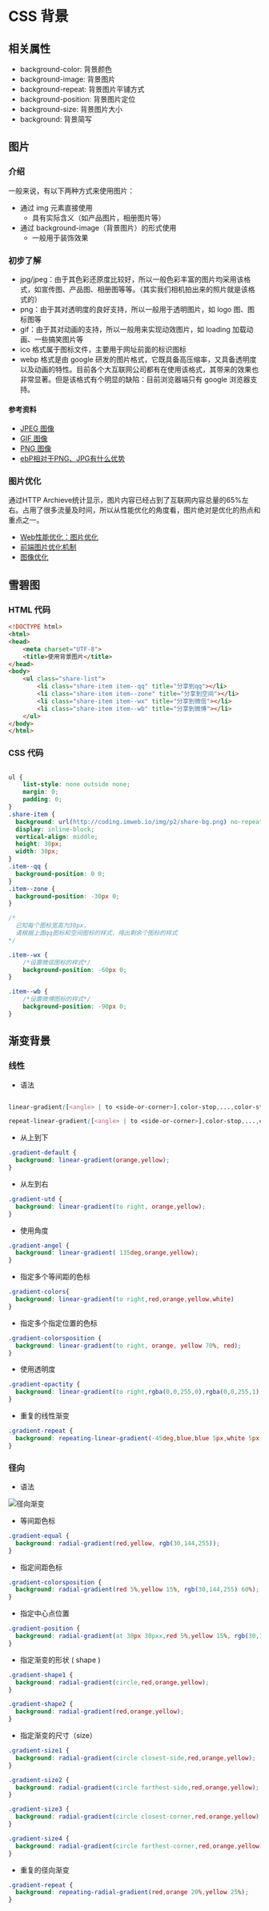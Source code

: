 # CSS 背景

## 相关属性

- background-color: 背景颜色
- background-image: 背景图片
- background-repeat: 背景图片平铺方式
- background-position: 背景图片定位
- background-size: 背景图片大小
- background: 背景简写

## 图片

### 介绍

一般来说，有以下两种方式来使用图片：
- 通过 img 元素直接使用
  - 具有实际含义（如产品图片，相册图片等）
- 通过 background-image（背景图片）的形式使用
  - 一般用于装饰效果

### 初步了解

- jpg/jpeg：由于其色彩还原度比较好，所以一般色彩丰富的图片均采用该格式，如宣传图、产品图、相册图等等。（其实我们相机拍出来的照片就是该格式的）
- png：由于其对透明度的良好支持，所以一般用于透明图片，如 logo 图、图标图等
- gif：由于其对动画的支持，所以一般用来实现动效图片，如 loading 加载动画、一些搞笑图片等
- ico 格式属于图标文件，主要用于网址前面的标识图标
- webp 格式是由 google 研发的图片格式，它既具备高压缩率，又具备透明度以及动画的特性。目前各个大互联网公司都有在使用该格式，其带来的效果也非常显著。但是该格式有个明显的缺陷：目前浏览器端只有 google 浏览器支持。

#### 参考资料
- [JPEG 图像](http://www.w3school.com.cn/media/media_jpeg.asp)
- [GIF 图像](http://www.w3school.com.cn/media/media_gif.asp)
- [PNG 图像](https://baike.baidu.com/item/PNG)
- [ebP相对于PNG、JPG有什么优势](https://www.zhihu.com/question/27201061)

### 图片优化

通过HTTP Archieve统计显示，图片内容已经占到了互联网内容总量的65%左右。占用了很多流量及时间，所以从性能优化的角度看，图片绝对是优化的热点和重点之一。

- [Web性能优化：图片优化](http://web.jobbole.com/81766/)
- [前端图片优化机制](http://imweb.io/topic/568b20194c44bcc56092e415)
- [图像优化](https://developers.google.com/web/fundamentals/performance/optimizing-content-efficiency/image-optimization?hl=zh-cn)

## 雪碧图

### HTML 代码

```html
<!DOCTYPE html>
<html>
<head>
	<meta charset="UTF-8">
	<title>使用背景图片</title>
</head>
<body>
	<ul class="share-list">
		<li class="share-item item--qq" title="分享到qq"></li>
		<li class="share-item item--zone" title="分享到空间"></li>
		<li class="share-item item--wx" title="分享到微信"></li>
		<li class="share-item item--wb" title="分享到微博"></li>
	</ul>
</body>
</html>

```

### CSS 代码

```CSS

ul {
    list-style: none outside none;
    margin: 0;
    padding: 0;
}
.share-item {
  background: url(http://coding.imweb.io/img/p2/share-bg.png) no-repeat;
  display: inline-block;
  vertical-align: middle;
  height: 30px;
  width: 30px;
}
.item--qq {
  background-position: 0 0;
}
.item--zone {
  background-position: -30px 0;
}

/*
  已知每个图标宽高为30px，
  请根据上面qq图标和空间图标的样式，得出剩余个图标的样式
*/

.item--wx {
    /*设置微信图标的样式*/
    background-position: -60px 0;
}

.item--wb {
    /*设置微博图标的样式*/
    background-position: -90px 0;
}

```

## 渐变背景

### 线性

- 语法

```CSS

linear-gradient([<angle> | to <side-or-corner>],color-stop,...,color-stop);

repeat-linear-gradient([<angle> | to <side-or-corner>],color-stop,...,color-stop);

```

- 从上到下

```CSS
.gradient-default {
  background: linear-gradient(orange,yellow);
}

```

- 从左到右

```CSS
.gradient-utd {
  background: linear-gradient(to right, orange,yellow);
}

```

- 使用角度

```CSS
.gradient-angel {
  background: linear-gradient( 135deg,orange,yellow);
}

```

- 指定多个等间距的色标

```CSS
.gradient-colors{
  background: linear-gradient(to right,red,orange,yellow,white)
}

```

- 指定多个指定位置的色标

```CSS
.gradient-colorsposition {
  background: linear-gradient(to right, orange, yellow 70%, red);
}

```

- 使用透明度

```CSS
.gradient-opactity {
  background: linear-gradient(to right,rgba(0,0,255,0),rgba(0,0,255,1))
}

```

- 重复的线性渐变

```CSS
.gradient-repeat {
  background: repeating-linear-gradient(-45deg,blue,blue 5px,white 5px,white 10px)
}

```

### 径向

- 语法

 ![径向渐变](../img/fe-next-img13.png)

- 等间距色标

```CSS
.gradient-equal {
  background: radial-gradient(red,yellow, rgb(30,144,255));
}

```

- 指定间距色标

```CSS
.gradient-colorsposition {
  background: radial-gradient(red 5%,yellow 15%, rgb(30,144,255) 60%);
}

```

- 指定中心点位置

```CSS
.gradient-position {
  background: radial-gradient(at 30px 30pxx,red 5%,yellow 15%, rgb(30,144,255) 60%);
}

```

- 指定渐变的形状 ( shape )

```CSS
.gradient-shape1 {
  background: radial-gradient(circle,red,orange,yellow);
}

.gradient-shape2 {
  background: radial-gradient(red,orange,yellow);
}

```

- 指定渐变的尺寸（size）

```CSS
.gradient-size1 {
  background: radial-gradient(circle closest-side,red,orange,yellow);
}

.gradient-size2 {
  background: radial-gradient(circle farthest-side,red,orange,yellow);
}

.gradient-size3 {
  background: radial-gradient(circle closest-corner,red,orange,yellow);
}

.gradient-size4 {
  background: radial-gradient(circle farthest-corner,red,orange,yellow);
}

```

- 重复的径向渐变

```CSS
.gradient-repeat {
  background: repeating-radial-gradient(red,orange 20%,yellow 25%);
}

```
